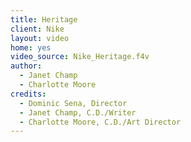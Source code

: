 ```yaml
---
title: Heritage
client: Nike
layout: video
home: yes
video_source: Nike_Heritage.f4v
author:
  - Janet Champ
  - Charlotte Moore
credits:
  - Dominic Sena, Director
  - Janet Champ, C.D./Writer
  - Charlotte Moore, C.D./Art Director
---
```

